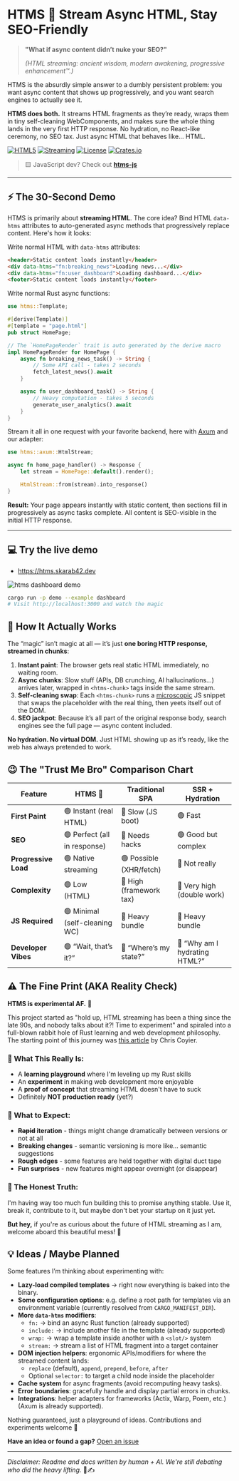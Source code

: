 # HTMS 💨 Stream Async HTML, Stay SEO-Friendly

> **"What if async content didn’t nuke your SEO?"**
>
> *(HTML streaming: ancient wisdom, modern awakening, progressive enhancement™.)*

HTMS is the absurdly simple answer to a dumbly persistent problem:
you want async content that shows up progressively, and you want search engines to actually see it.

**HTMS does both.** It streams HTML fragments as they’re ready, wraps them in tiny self-cleaning WebComponents, and
makes
sure the whole thing lands in the very first HTTP response. No hydration, no React-like ceremony, no SEO tax. Just async
HTML that behaves like… HTML.

[![HTML5](https://img.shields.io/badge/html5-%23E34F26.svg?style=for-the-badge&logo=html5&logoColor=white)](https://developer.mozilla.org/en-US/docs/Web/HTML)
[![Streaming](https://img.shields.io/badge/streaming-💨-blue?style=for-the-badge)](https://github.com/skarab42/htms)
[![License](https://img.shields.io/badge/license-MIT-blue.svg?style=for-the-badge)](license.md)
[![Crates.io](https://img.shields.io/crates/v/htms.svg?style=for-the-badge&logo=rust)](https://crates.io/crates/htms)

> 🟨 JavaScript dev? Check out [**htms-js**](https://github.com/skarab42/htms-js)

---

## ⚡ The 30-Second Demo

HTMS is primarily about **streaming HTML**. The core idea? Bind HTML `data-htms` attributes to auto-generated async
methods that progressively replace content. Here's how it looks:

Write normal HTML with `data-htms` attributes:

```html
<header>Static content loads instantly</header>
<div data-htms="fn:breaking_news">Loading news...</div>
<div data-htms="fn:user_dashboard">Loading dashboard...</div>
<footer>Static content loads instantly</footer>
```

Write normal Rust async functions:

```rust
use htms::Template;

#[derive(Template)]
#[template = "page.html"]
pub struct HomePage;

// The `HomePageRender` trait is auto generated by the derive macro
impl HomePageRender for HomePage {
    async fn breaking_news_task() -> String {
        // Some API call - takes 2 seconds
        fetch_latest_news().await
    }

    async fn user_dashboard_task() -> String {
        // Heavy computation - takes 5 seconds
        generate_user_analytics().await
    }
}
```

Stream it all in one request with your favorite backend, here with [Axum](https://github.com/tokio-rs/axum) and our
adapter:

```rust
use htms::axum::HtmlStream;

async fn home_page_handler() -> Response {
    let stream = HomePage::default().render();

    HtmlStream::from(stream).into_response()
}
```

**Result:** Your page appears instantly with static content, then sections fill in progressively as async tasks
complete. All content is SEO-visible in the initial HTTP response.

---

## 💻 Try the live demo

- https://htms.skarab42.dev

![](images/htms-dashboard-demo.gif "htms dashboard demo")

```bash
cargo run -p demo --example dashboard
# Visit http://localhost:3000 and watch the magic
```

## 🧠 How It Actually Works

The “magic” isn’t magic at all — it’s just **one boring HTTP response, streamed in chunks**:

1. **Instant paint**: The browser gets real static HTML immediately, no waiting room.
2. **Async chunks**: Slow stuff (APIs, DB crunching, AI hallucinations…) arrives later, wrapped in `<htms-chunk>` tags
   inside the same stream.
3. **Self-cleaning swap**: Each `<htms-chunk>` runs a [microscopic](crates/core/src/static/htms_chunk.js) JS snippet
   that swaps the placeholder with the real thing, then yeets itself out of the DOM.
4. **SEO jackpot**: Because it’s all part of the original response body, search engines see the full page — async
   content included.

**No hydration. No virtual DOM.** Just HTML showing up as it’s ready, like the web has always pretended to work.

## 😉 The "Trust Me Bro" Comparison Chart

| Feature              | HTMS 💨                       | Traditional SPA         | SSR + Hydration               |
|----------------------|-------------------------------|-------------------------|-------------------------------|
| **First Paint**      | 🟢 Instant (real HTML)        | 🔴 Slow (JS boot)       | 🟢 Fast                       |
| **SEO**              | 🟢 Perfect (all in response)  | 🔴 Needs hacks          | 🟢 Good but complex           |
| **Progressive Load** | 🟢 Native streaming           | 🟢 Possible (XHR/fetch) | 🔴 Not really                 |
| **Complexity**       | 🟢 Low (HTML)                 | 🔴 High (framework tax) | 🔴 Very high (double work)    |
| **JS Required**      | 🟢 Minimal (self-cleaning WC) | 🔴 Heavy bundle         | 🔴 Heavy bundle               |
| **Developer Vibes**  | 🟢 “Wait, that’s it?”         | 🔴 “Where’s my state?”  | 🔴 “Why am I hydrating HTML?” |

## ⚠️ The Fine Print (AKA Reality Check)

**HTMS is experimental AF.** 🧪

This project started as "hold up, HTML streaming has been a thing since the late 90s, and nobody talks about it?! Time
to
experiment" and spiraled into a full-blown rabbit hole of Rust learning and web development philosophy. The starting
point of this journey was [this
article](https://frontendmasters.com/blog/streaming-html/) by Chris Coyier.

### 🎯 What This Really Is:

- A **learning playground** where I'm leveling up my Rust skills
- An **experiment** in making web development more enjoyable
- A **proof of concept** that streaming HTML doesn't have to suck
- Definitely **NOT production ready** (yet?)

### 🎢 What to Expect:

- **~~Rapid~~ iteration** - things might change dramatically between versions or not at all
- **Breaking changes** - semantic versioning is more like... semantic suggestions
- **Rough edges** - some features are held together with digital duct tape
- **Fun surprises** - new features might appear overnight (or disappear)

### 🤷 The Honest Truth:

I'm having way too much fun building this to promise anything stable. Use it, break it, contribute to it, but maybe
don't bet your startup on it just yet.

**But hey,** if you're as curious about the future of HTML streaming as I am, welcome aboard this beautiful mess! 🚀

## 💡 Ideas / Maybe Planned

Some features I’m thinking about experimenting with:

* **Lazy-load compiled templates** → right now everything is baked into the binary.
* **Some configuration options**: e.g. define a root path for templates via an environment variable (currently resolved
  from `CARGO_MANIFEST_DIR`).
* **More `data-htms` modifiers**:
    * `fn:` → bind an async Rust function (already supported)
    * `include:` → include another file in the template (already supported)
    * `wrap:` → wrap a template inside another with a `<slot/>` system
    * `stream:` → stream a list of HTML fragment into a target container
* **DOM injection helpers**: ergonomic APIs/modifiers for where the streamed content lands:
    * `replace` (default), `append`, `prepend`, `before`, `after`
    * Optional `selector:` to target a child node inside the placeholder
* **Cache system** for async fragments (avoid recomputing heavy tasks).
* **Error boundaries**: gracefully handle and display partial errors in chunks.
* **Integrations**: helper adapters for frameworks (Actix, Warp, Poem, etc.) (Axum is already supported).

Nothing guaranteed, just a playground of ideas. Contributions and experiments welcome 🚀

**Have an idea or found a gap?** [Open an issue](https://github.com/skarab42/htms/issues/new/choose)

---

*Disclaimer: Readme and docs written by human + AI. We're still debating who did the heavy lifting.* 🤖✍️
